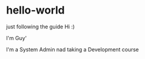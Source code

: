 # hello-world
just following the guide
Hi :)

I'm Guy'

I'm a System Admin nad taking a Development course
